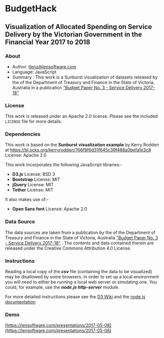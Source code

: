 # BudgetHack 

## Visualization of Allocated Spending on Service Delivery by the Victorian Government in the Financial Year 2017 to 2018

### About

  * Author: tlenz@lensoftware.com
  * Language: JavaScript
  * Summary : This work is a Sunburst visualization of datasets released by the of the Department of Treasury and Finance in the State of Victoria, Australia
	in a publication ["Budget Paper No. 3 - Service Delivery 2017-18"](https://s3-ap-southeast-2.amazonaws.com/budgetfiles201718.budget.vic.gov.au/Overview.pdf) 

### License
This work is released under an Apache 2.0 license. Please see the included `LICENSE` file for more details.

### Dependencies

This work is based on the **Sunburst visualization example** by Kerry Rodden at <a href="https://bl.ocks.org/kerryrodden/766f8f6d31f645c39f488a0befa1e3c8" target="_blank">https://bl.ocks.org/kerryrodden/766f8f6d31f645c39f488a0befa1e3c8</a> License: Apache 2.0

This work incorporates the following JavaScript libraries:-

  * **D3.js** License: BSD 3
  * **Bootstrap** License: MIT
  * **jQuery** License: MIT
  * **Tether** License: MIT
  
It also makes use of:-		
  * **Open Sans font** License: Apache 2.0

### Data Source
The data sources are taken from a publication by the of the Department of Treasury and Finance in the State of Victoria, Australia ["Budget Paper No. 3 - Service Delivery 2017-18"](https://s3-ap-southeast-2.amazonaws.com/budgetfiles201718.budget.vic.gov.au/Overview.pdf) . 
The contents and data contained therein are released under the Creative Commons Attribution 4.0 License. 

### Instructions
Reading a local copy of the **<em>csv</em>** file (containing the data to be visualized) may be disallowed by some browsers. In order to set up a local environment you will need to either be running a local web server or simulating one. You could, for example, use the **<em>node.js http-server</em>** module.

For more detailed instructions please see the [D3 Wiki](https://github.com/d3/d3/wiki#local-development) and the [node.js documentation](https://www.npmjs.com/package/http-server)

### Demo
[https://lensoftware.com/presentations/2017-05-08](https://lensoftware.com/presentations/2017-05-08)
